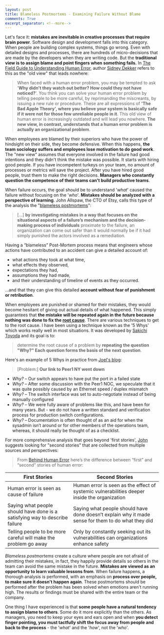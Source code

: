 ```yaml
---
layout: post
title: Blameless Postmortems - Examining Failure Without Blame
comments: True
excerpt_separator: <!--more-->
---
```


Let's face it: **mistakes are inevitable in creative processes that require brain power**. Software design and development falls into this category. When people are building complex systems, things go wrong. Even with detailed designs and processes, there are hundreds of micro-decisions that are made by the developers when they are writing code. But the **traditional view is to assign blame and point fingers when something fails.** In [The Field Guide to Understanding Human Error](https://www.amazon.com/Field-Guide-Understanding-Human-Error/dp/0754648265), author [Sidney Dekker](http://sidneydekker.com/) refers to this as the "old view" that leads nowhere:

<!--more-->

> When faced with a human error problem, you may be tempted to ask '**Why didn't they watch out better? How could they not have noticed?**'. You think you can solve your human error problem by telling people to be more careful, by reprimanding the miscreants, by issuing a new rule or procedure. These are all expressions of **'The Bad Apple Theory', where you believe your system is basically safe if it were not for those few unreliable people in it**. This old view of human error is increasingly outdated and will lead you nowhere. **The new view, in contrast, understands that a human error problem is actually an organizational problem**.

When employees are blamed by their superiors who have the power of hindsight on their side, they become defensive. When this happens, **the team sociology suffers and employees lose motivation to do good work**. The "new view" assumes that everyone involved in the failure had good intentions and they didn't think the mistake was possible. It starts with hiring good people. If you have incompetent turkeys on your team, no amount of processes or metrics will save the project. After you have hired good people, trust them to make the right decisions. **Managers who constantly question the competence of their teams can't build productive teams**.

When failure occurs, the goal should be to understand '*what*' caused the failure without focusing on the '*who*'. **Mistakes should be analyzed with a perspective of learning**. John Allspaw, the CTO of Etsy, calls this type of the analysis the "[blameless postmortems](https://codeascraft.com/2012/05/22/blameless-postmortems/)":

> [...] **by investigating mistakes in a way that focuses on the situational aspects of a failure’s mechanism and the decision-making process of individuals** proximate to the failure, an organization can come out safer than it would normally be if it had simply punished the actors involved as a remediation.
>
Having a “blameless” Post-Mortem process means that engineers whose actions have contributed to an accident can give a detailed account of:
>
- what actions they took at what time,
- what effects they observed,
- expectations they had,
- assumptions they had made,
- and their understanding of timeline of events as they occurred.
>
…and that they can give this detailed **account without fear of punishment or retribution**.

When employees are punished or shamed for their mistakes, they would become hesitant of giving out actual details of what happened. This simply guarantees that **the mistake will be repeated again in the future because nothing was done to fix the [root cause](https://en.wikipedia.org/wiki/Root_cause)**. There are various techniques to get to the root cause. I have been using a technique known as the '5 Whys' which works really well in most situations. It was developed by [Sakichi Toyoda](https://en.wikipedia.org/wiki/Sakichi_Toyoda) and its goal is to:

>  determine the root cause of a problem by **repeating the question "Why?" Each question forms the basis of the next question**.

Here's an example of 5 Whys in practice from [Joel's blog](http://www.joelonsoftware.com/items/2008/01/22.html):

> [Problem:] **Our link to Peer1 NY went down**
>
- *Why?* – Our switch appears to have put the port in a failed state
- *Why?* – After some discussion with the Peer1 NOC, we speculate that it was quite possibly caused by an Ethernet speed / duplex mismatch
- *Why?* – The switch interface was set to auto-negotiate instead of being manually configured
- *Why?* – We were fully aware of problems like this, and have been for many years.  But - we do not have a written standard and verification process for production switch configurations.
- *Why?* – Documentation is often thought of as an aid for when the sysadmin isn’t around or for other members of the operations team, whereas, it should really be thought of as a checklist.

For more comprehensive analysis that goes beyond 'first stories', [John](https://codeascraft.com/2012/05/22/blameless-postmortems/) suggests looking for "second stories" that are collected from multiple sources and perspectives:

> From [Behind Human Error](https://www.amazon.com/Behind-Human-Error-David-Woods/dp/0754678342) here’s the difference between “first” and “second” stories of human error:

| First Stories  | Second Stories  |
|---|---|
| Human error is seen as cause of failure	  |  Human error is seen as the effect of systemic vulnerabilities deeper inside the organization |
| Saying what people should have done is a satisfying way to describe failure  | Saying what people should have done doesn’t explain why it made sense for them to do what they did  |
| Telling people to be more careful will make the problem go away  | Only by constantly seeking out its vulnerabilities can organizations enhance safety  |

*Blameless postmortems* create a culture where people are not afraid of admitting their mistakes, in fact, they happily provide details so others in the team can avoid the same mistake in the future. **Mistakes are viewed as an opportunity to learn valuable lessons from**. When failure happens, a thorough analysis is performed, with an emphasis on **process over people, to make sure it doesn't happen again**. These postmortems should be performed after the problem has been solved when emotions aren't running high. The results or findings must be shared with the entire team or the company.

One thing I have experienced is that **some people have a natural tendency to assign blame to others**. Some do it more explicitly than the others. As managers, you need to keep your eyes and ears open and when **you detect finger pointing, you must tactfully shift the focus away from people and back to the process** - the '*what*' and the '*how*', not the '*who*'.
